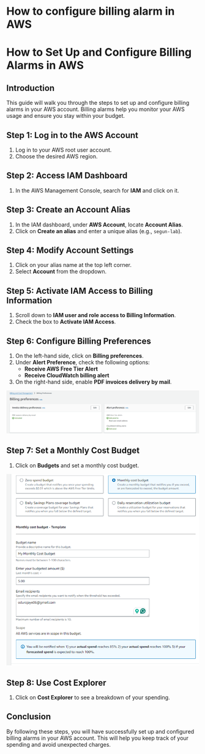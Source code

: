 # How to configure billing alarm in AWS

# How to Set Up and Configure Billing Alarms in AWS

## Introduction
This guide will walk you through the steps to set up and configure billing alarms in your AWS account. Billing alarms help you monitor your AWS usage and ensure you stay within your budget.

## Step 1: Log in to the AWS Account
1. Log in to your AWS root user account.
2. Choose the desired AWS region.

## Step 2: Access IAM Dashboard
1. In the AWS Management Console, search for **IAM** and click on it.
  

## Step 3: Create an Account Alias
1. In the IAM dashboard, under **AWS Account**, locate **Account Alias**.
2. Click on **Create an alias** and enter a unique alias (e.g., `segun-lab`).

## Step 4: Modify Account Settings
1. Click on your alias name at the top left corner.
2. Select **Account** from the dropdown.

## Step 5: Activate IAM Access to Billing Information
1. Scroll down to **IAM user and role access to Billing Information**.
2. Check the box to **Activate IAM Access**.


## Step 6: Configure Billing Preferences
1. On the left-hand side, click on **Billing preferences**.
2. Under **Alert Preference**, check the following options:
   - **Receive AWS Free Tier Alert**
   - **Receive CloudWatch billing alert**
3. On the right-hand side, enable **PDF invoices delivery by mail**.

![billing reference](../images/01-billing-preference.png)

## Step 7: Set a Monthly Cost Budget
1. Click on **Budgets** and set a monthly cost budget.
  
![budget](../images/02-budget.png)

## Step 8: Use Cost Explorer
1. Click on **Cost Explorer** to see a breakdown of your spending.


## Conclusion
By following these steps, you will have successfully set up and configured billing alarms in your AWS account. This will help you keep track of your spending and avoid unexpected charges.

